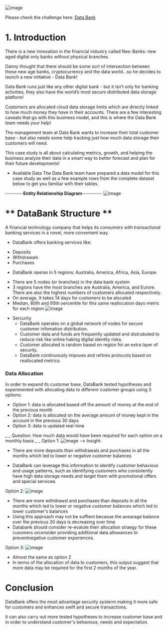 ![image](https://github.com/ThuHuong-Gina/Data-Bank_8-week-SQL-Challenge/assets/141025228/b46fb9dc-fc5f-4902-87c9-5315fedda617)


Please check the challenge here: [Data Bank](http://https://8weeksqlchallenge.com/case-study-4/)


# **1. Introduction**

There is a new innovation in the financial industry called Neo-Banks: new aged digital only banks without physical branches.

Danny thought that there should be some sort of intersection between these new age banks, cryptocurrency and the data world…so he decides to launch a new initiative - Data Bank!

Data Bank runs just like any other digital bank - but it isn’t only for banking activities, they also have the world’s most secure distributed data storage platform!

Customers are allocated cloud data storage limits which are directly linked to how much money they have in their accounts. There are a few interesting caveats that go with this business model, and this is where the Data Bank team needs your help!

The management team at Data Bank wants to increase their total customer base - but also needs some help tracking just how much data storage their customers will need.

This case study is all about calculating metrics, growth, and helping the business analyze their data in a smart way to better forecast and plan for their future developments!

* Available Data
The Data Bank team have prepared a data model for this case study as well as a few example rows from the complete dataset below to get you familiar with their tables.

---------**Entity Relationship Diagram**----------
![image](https://github.com/ThuHuong-Gina/Data-Bank_-8-week-SQL-Challenge/assets/141025228/e555a140-8874-4ff9-a5f7-ffd974f11bd2)

# ** DataBank Structure **
 A financial technology company that helps its consumers with transactional banking services in a novel, more convenient way. 

* DataBank offers banking services like: 
 - Deposits
 - Withdrawals
 - Purchases
* DataBank operas in 5 regions: Australia, America, Africa, Asia, Europe
- There are 5 nodes (or branches) in the data bank system
- 3 regions have the most branches are Australia, America, and Eurore. There are also the highest numbers of customers allocated respectively.
- On average, It takes  14 days for customers to be alocated
- Median, 80th and 95th oercentile for this same reallocation days metric for each region
  ![image](https://github.com/ThuHuong-Gina/Data-Bank_8-week-SQL-Challenge/assets/141025228/c951ab52-309d-4e61-b245-3ee3a0a280d4)

* Sercurity
  - DataBank operates on a global network of nodes for secure customer infomation distribution.
  - Customer data and funds are frequently updated and distrubuted to reduce risk like online haking digital identity risks.
  - Customer allocated is random based on region for an extra layer of security.
  - DataBank continuously impoves and refines protocols based on reallocated metrics.

### Data Allocation
In order to expand its customer base, DataBank tested hypotheses and experimented with allocating data to differenr customer groups using 3 options:
  
  - Option 1: data is allocated based off the amount of money at the end of the previous month
  - Option 2: data is allocated on the average amount of money kept in the account in the previous 30 days
  - Option 3: data is updated real-time
    
_ _ Question: How much data would have been required for each option on a monthly basis _ _ 
Option 1:
![image](https://github.com/ThuHuong-Gina/Data-Bank_8-week-SQL-Challenge/assets/141025228/2ba1c1ea-671d-4809-a897-4fee057b076e)
--> Insight: 
  * There are more deposits than withdrawals and purchases  in all the months which led to lower or negative customer balances   

  * DataBank can leverage this information to identify customer behavious and usage patterns, such as identifying customers who consistently have high data storage needs and target them with promotional offers and special servicea.

Option 2:
![image](https://github.com/ThuHuong-Gina/Data-Bank_8-week-SQL-Challenge/assets/141025228/fe600bcb-b976-450a-ab47-863c0a96294c)

  * There are more withdrawsl and purchases than deposits in all the months which led to lower or negative customer balances which led to lower customer's balances
  * Using this approach may not be suffient becasue the avearage balance over the previous 30 days is decreasing over time
  * Databank should consider re-evalute their allocation straegy for these cusomers orconsider providing additional data allowances to preventnegative customer experiences.

Option 3: 
![image](https://github.com/ThuHuong-Gina/Data-Bank_8-week-SQL-Challenge/assets/141025228/aa1bdcbe-e508-4680-9f4c-617628e70f6b)

  * Almost the same as option 2
  *  In terms of the allocation of data to customers, this uutput suggest that more data may be required for the first 2 months of the year.

# Conclusion
DataBank offers the most advantage security systerm making it more safe for customers and enhances swift and secure transactions.

It can also carry out more tested hypotheses to increase customer base and in order to understand customer's behavious, needs and expectation.
